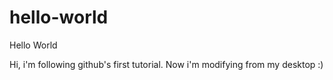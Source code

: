# hello-world
Hello World

Hi, i'm following github's first tutorial.
Now i'm modifying from my desktop :)